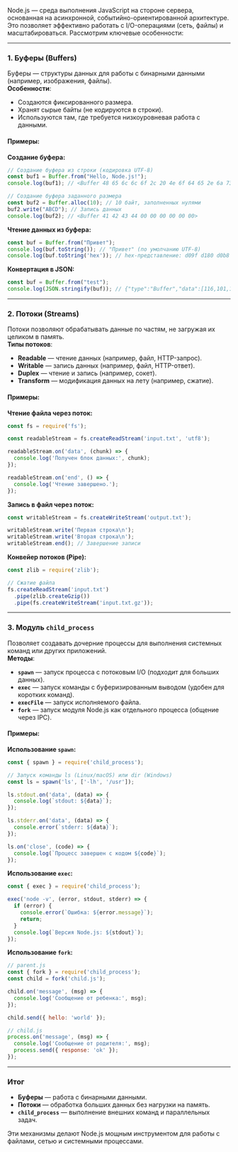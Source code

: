 
Node.js — среда выполнения JavaScript на стороне сервера, основанная на асинхронной, событийно-ориентированной архитектуре. Это позволяет эффективно работать с I/O-операциями (сеть, файлы) и масштабироваться. Рассмотрим ключевые особенности:

---

### 1. **Буферы (Buffers)**
Буферы — структуры данных для работы с бинарными данными (например, изображения, файлы).  
**Особенности**:
- Создаются фиксированного размера.
- Хранят сырые байты (не кодируются в строки).
- Используются там, где требуется низкоуровневая работа с данными.

#### Примеры:
**Создание буфера:**
```javascript
// Создание буфера из строки (кодировка UTF-8)
const buf1 = Buffer.from("Hello, Node.js!");
console.log(buf1); // <Buffer 48 65 6c 6c 6f 2c 20 4e 6f 64 65 2e 6a 73 21>

// Создание буфера заданного размера
const buf2 = Buffer.alloc(10); // 10 байт, заполненных нулями
buf2.write("ABCD"); // Запись данных
console.log(buf2); // <Buffer 41 42 43 44 00 00 00 00 00 00>
```

**Чтение данных из буфера:**
```javascript
const buf = Buffer.from("Привет");
console.log(buf.toString()); // "Привет" (по умолчанию UTF-8)
console.log(buf.toString('hex')); // hex-представление: d09f d180 d0b8 d0b2 d0b5 d182
```

**Конвертация в JSON:**
```javascript
const buf = Buffer.from("test");
console.log(JSON.stringify(buf)); // {"type":"Buffer","data":[116,101,115,116]}
```

---

### 2. **Потоки (Streams)**
Потоки позволяют обрабатывать данные по частям, не загружая их целиком в память.  
**Типы потоков**:
- **Readable** — чтение данных (например, файл, HTTP-запрос).
- **Writable** — запись данных (например, файл, HTTP-ответ).
- **Duplex** — чтение и запись (например, сокет).
- **Transform** — модификация данных на лету (например, сжатие).

#### Примеры:
**Чтение файла через поток:**
```javascript
const fs = require('fs');

const readableStream = fs.createReadStream('input.txt', 'utf8');

readableStream.on('data', (chunk) => {
  console.log('Получен блок данных:', chunk);
});

readableStream.on('end', () => {
  console.log('Чтение завершено.');
});
```

**Запись в файл через поток:**
```javascript
const writableStream = fs.createWriteStream('output.txt');

writableStream.write('Первая строка\n');
writableStream.write('Вторая строка\n');
writableStream.end(); // Завершение записи
```

**Конвейер потоков (Pipe):**
```javascript
const zlib = require('zlib');

// Сжатие файла
fs.createReadStream('input.txt')
  .pipe(zlib.createGzip())
  .pipe(fs.createWriteStream('input.txt.gz'));
```

---

### 3. **Модуль `child_process`**
Позволяет создавать дочерние процессы для выполнения системных команд или других приложений.  
**Методы**:
- **`spawn`** — запуск процесса с потоковым I/O (подходит для больших данных).
- **`exec`** — запуск команды с буферизированным выводом (удобен для коротких команд).
- **`execFile`** — запуск исполняемого файла.
- **`fork`** — запуск модуля Node.js как отдельного процесса (общение через IPC).

#### Примеры:
**Использование `spawn`:**
```javascript
const { spawn } = require('child_process');

// Запуск команды ls (Linux/macOS) или dir (Windows)
const ls = spawn('ls', ['-lh', '/usr']);

ls.stdout.on('data', (data) => {
  console.log(`stdout: ${data}`);
});

ls.stderr.on('data', (data) => {
  console.error(`stderr: ${data}`);
});

ls.on('close', (code) => {
  console.log(`Процесс завершен с кодом ${code}`);
});
```

**Использование `exec`:**
```javascript
const { exec } = require('child_process');

exec('node -v', (error, stdout, stderr) => {
  if (error) {
    console.error(`Ошибка: ${error.message}`);
    return;
  }
  console.log(`Версия Node.js: ${stdout}`);
});
```

**Использование `fork`:**
```javascript
// parent.js
const { fork } = require('child_process');
const child = fork('child.js');

child.on('message', (msg) => {
  console.log('Сообщение от ребенка:', msg);
});

child.send({ hello: 'world' });

// child.js
process.on('message', (msg) => {
  console.log('Сообщение от родителя:', msg);
  process.send({ response: 'ok' });
});
```

---

### Итог
- **Буферы** — работа с бинарными данными.
- **Потоки** — обработка больших данных без нагрузки на память.
- **`child_process`** — выполнение внешних команд и параллельных задач.

Эти механизмы делают Node.js мощным инструментом для работы с файлами, сетью и системными процессами.
